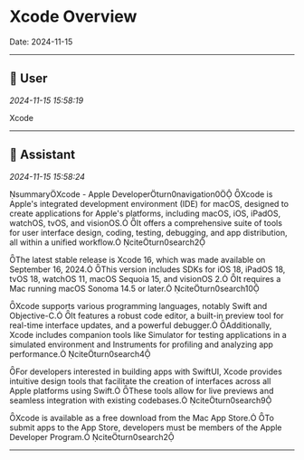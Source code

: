 # Xcode Overview

Date: 2024-11-15

---

## 👤 User
*2024-11-15 15:58:19*

Xcode

---

## 🤖 Assistant
*2024-11-15 15:58:24*

​summaryXcode - Apple Developerturn0navigation0
Xcode is Apple's integrated development environment (IDE) for macOS, designed to create applications for Apple's platforms, including macOS, iOS, iPadOS, watchOS, tvOS, and visionOS. It offers a comprehensive suite of tools for user interface design, coding, testing, debugging, and app distribution, all within a unified workflow. citeturn0search2

The latest stable release is Xcode 16, which was made available on September 16, 2024. This version includes SDKs for iOS 18, iPadOS 18, tvOS 18, watchOS 11, macOS Sequoia 15, and visionOS 2. It requires a Mac running macOS Sonoma 14.5 or later. citeturn0search10

Xcode supports various programming languages, notably Swift and Objective-C. It features a robust code editor, a built-in preview tool for real-time interface updates, and a powerful debugger. Additionally, Xcode includes companion tools like Simulator for testing applications in a simulated environment and Instruments for profiling and analyzing app performance. citeturn0search4

For developers interested in building apps with SwiftUI, Xcode provides intuitive design tools that facilitate the creation of interfaces across all Apple platforms using Swift. These tools allow for live previews and seamless integration with existing codebases. citeturn0search9

Xcode is available as a free download from the Mac App Store. To submit apps to the App Store, developers must be members of the Apple Developer Program. citeturn0search2

---
